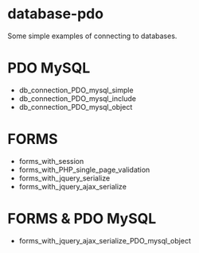 # database-pdo
Some simple examples of connecting to databases.

# PDO MySQL

* db_connection_PDO_mysql_simple
* db_connection_PDO_mysql_include
* db_connection_PDO_mysql_object

# FORMS

* forms_with_session
* forms_with_PHP_single_page_validation
* forms_with_jquery_serialize
* forms_with_jquery_ajax_serialize

# FORMS & PDO MySQL

* forms_with_jquery_ajax_serialize_PDO_mysql_object